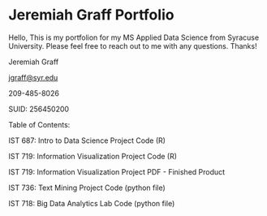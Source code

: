 # Jeremiah Graff Portfolio

Hello,
This is my portfolion for my MS Applied Data Science from Syracuse University. Please feel free to reach out to me with any questions. Thanks!

Jeremiah Graff

jgraff@syr.edu

209-485-8026

SUID: 256450200


Table of Contents:

IST 687: Intro to Data Science Project Code (R)

IST 719: Information Visualization Project Code (R)

IST 719: Information Visualization Project PDF - Finished Product

IST 736: Text Mining Project Code (python file)

IST 718: Big Data Analytics Lab Code (python file)
